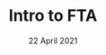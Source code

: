 ---
title: Intro to FTA
date: 22 April 2021
time: 1:00pm - 2:00pm AEDT
standard_description: 'intro'
instructors: ['jpurcell']
eventbrite_link: 'https://teams.microsoft.com/registration/v4j5cvGGr0GRqy180BHbRw,pr-8AgIhOkeyrQ9TNpVEag,mlpoWrUX6UetNMya96gqCw,7WyjOHgT_UOMRivAznOuXQ,9GAXdruo3E6v2LldaQFmQQ,REZnax_8cUeRwhql2-5OCg?mode=read&tenantId=72f988bf-86f1-41af-91ab-2d7cd011db47'
survey_link: 'https://aka.ms/ftalive-intro-feedback'
content_link: 'https://aka.ms/ftalive-intro'
---